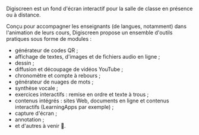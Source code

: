 Digiscreen est un fond d'écran interactif pour la salle de classe en présence ou à distance.

Conçu pour accompagner les enseignants (de langues, notamment) dans l'animation de leurs cours, Digiscreen propose un ensemble d'outils pratiques sous forme de modules :

* générateur de codes QR ;
* affichage de textes, d'images et de fichiers audio en ligne ;
* dessin ;
* diffusion et découpage de vidéos YouTube ;
* chronomètre et compte à rebours ;
* générateur de nuages de mots ;
* synthèse vocale ;
* exercices interactifs : remise en ordre et texte à trous ;
* contenus intégrés : sites Web, documents en ligne et contenus interactifs (LearningApps par exemple) ;
* capture d'écran ;
* annotation ;
* et d'autres à venir 🙂.
